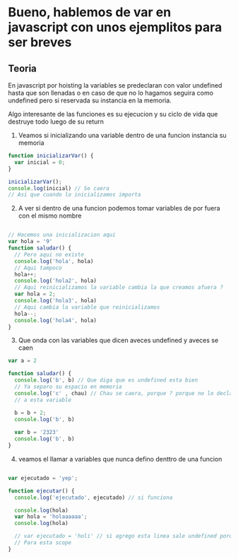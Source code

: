 # Bueno, hablemos de var  en javascript con unos ejemplitos para ser breves


## Teoria 

En javascript por hoisting la variables se predeclaran con valor undefined hasta que son llenadas o en caso de que no lo hagamos seguira como undefined pero si reservada su instancia en la memoria.

Algo interesante de las funciones es su ejecucion y su ciclo de vida que destruye todo luego de su return


1. Veamos si inicializando una variable dentro de una funcion instancia su memoria

```js
function inicializarVar() {
  var inicial = 0;
}

inicializarVar();
console.log(inicial) // Se caera 
// Asi que cuando lo inicializamos importa

```

2. A ver si dentro de una funcion podemos tomar variables de por fuera con el mismo nombre

```js

// Hacemos una inicializacion aqui
var hola = '9'
function saludar() {
  // Pero aqui no existe
  console.log('hola', hola)
  // Aqui tampoco
  hola++;
  console.log('hola2', hola)
  // Aqui reinicializamos la variable cambia la que creamos afuera ?
  var hola = 2;
  console.log('hola3', hola)
  // Aqui cambia la variable que reinicializamos
  hola--;
  console.log('hola4', hola)
}
```


3. Que onda con las variables que dicen aveces undefined y aveces se caen

```js
var a = 2

function saludar() {
  console.log('b', b) // Que diga que es undefined esta bien
  // Ya separo su espacio en memoria
  console.log('c' , chau) // Chau se caera, porque ? porque no lo declaramos asi que no tiene una referencia 
  // a esta variable

  b = b + 2;
  console.log('b', b)
  
  var b = '2323'
  console.log('b', b)
}

```


4. veamos el llamar a variables que nunca defino denttro de una funcion


```js

var ejecutado = 'yep';

function ejecutar() {
  console.log('ejecutado', ejecutado) // si funciona 

  console.log(hola)
  var hola = 'holaaaaaa';
  console.log(hola)

  // var ejecutado = 'holi' // si agrego esta linea sale undefined porque ya reservo espacio de memoria
  // Para esta scope
}

```